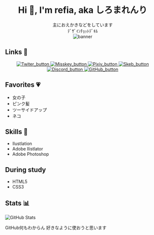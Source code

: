 <!--
**refia72/refia72** is a ✨ _special_ ✨ repository because its `README.md` (this file) appears on your GitHub profile.

Here are some ideas to get you started:

- 🔭 I’m currently working on ...
- 🌱 I’m currently learning ...
- 👯 I’m looking to collaborate on ...
- 🤔 I’m looking for help with ...
- 💬 Ask me about ...
- 📫 How to reach me: ...
- 😄 Pronouns: ...
- ⚡ Fun fact: ...
うんこ
-->

<div align="center">

# Hi 💪, I'm refia, aka しろまれんり
主におえかきなどをしています<br>
ﾃﾞｻﾞｲﾝﾁｮｯﾄﾃﾞｷﾙ<br>
![banner](https://i.imgur.com/G796Cg8.png)

</div>

## Links 🔗
<div align="center">
    <a href="https://twitter.com/shiromamashiro">
        <img src="https://user-images.githubusercontent.com/95982323/221343494-c0f56327-ef77-4450-8b1d-bdba4b971e85.png" alt="Twiter_button">
    </a>
    <a href="https://misskey.io/@refinyaa">
        <img src="https://user-images.githubusercontent.com/95982323/221343490-3a92a4d6-a573-4c9b-82d2-9eb169e8dac0.png" alt="Misskey_button">
    </a>
    <a href="https://www.pixiv.net/users/18753741">
        <img src="https://user-images.githubusercontent.com/95982323/221343491-ab85bee0-b3ca-42c1-8cbe-42cfe164f3b5.png" alt="Pixiv_button">
    </a>
    <a href="https://skeb.jp/@shiromamashiro">
        <img src="https://user-images.githubusercontent.com/95982323/221343492-64b7fcd5-a965-4221-ab18-90494aaaac1e.png" alt="Skeb_button">
    </a>
    <a href="https://discord.com/users/refia#5849">
        <img src="https://user-images.githubusercontent.com/95982323/221343495-1c111734-91f1-421c-8d83-c92b1f641f6b.png" alt="Discord_button">
    </a>
    <a href="https://github.com/refia72">
        <img src="https://user-images.githubusercontent.com/95982323/221343496-35faf99a-baa5-4e5d-911c-24c5f7ecba43.png" alt="GitHub_button">
    </a>
    
</div>

## Favorites 💗
* 女の子
* ピンク髪
* ツーサイドアップ
* ネコ

## Skills 💪
* Ilustlation
* Adobe Ilistlator
* Adobe Photoshop

## During study
* HTML5
* CSS3

## Stats 📊
![GitHub Stats](https://github-readme-stats.vercel.app/api?username=refia72&count_private=true&show_icons=true)

GitHub何もわからん
好きなように使おうと思います